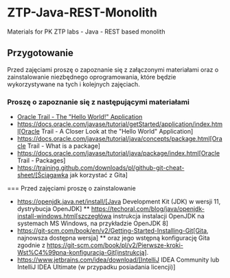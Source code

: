 # ZTP-Java-REST-Monolith
Materials for PK ZTP labs - Java - REST based monolith

## Przygotowanie

Przed zajęciami proszę o zapoznanie się z załączonymi materiałami oraz o zainstalowanie niezbędnego oprogramowania, które będzie wykorzystywane na tych i kolejnych zajęciach.

### Proszę o zapoznanie się z następującymi materiałami

* [Oracle Trail -  The "Hello World!" Application](https://docs.oracle.com/javase/tutorial/getStarted/cupojava/index.html)
* https://docs.oracle.com/javase/tutorial/getStarted/application/index.html[Oracle Trail - A Closer Look at the "Hello World" Application]
* https://docs.oracle.com/javase/tutorial/java/concepts/package.html[Oracle Trail - What is a package]
* https://docs.oracle.com/javase/tutorial/java/package/index.html[Oracle Trail - Packages]
* https://training.github.com/downloads/pl/github-git-cheat-sheet/[Ściągawka jak korzystać z Gita]

===  Przed zajęciami proszę o zainstalowanie

* https://openjdk.java.net/install/[Java Development Kit (JDK) w wersji 11, dystrybucja OpenJDK]
  ** https://techoral.com/blog/java/openjdk-install-windows.html[szczegłówa instrukcja instalacji OpenJDK na systemach MS Windows, na przykładzie OpenJDK 8]
* https://git-scm.com/book/en/v2/Getting-Started-Installing-Git[Gita, najnowsza dostępna wersja]
  ** oraz jego wstępną konfigurację Gita zgodnie z https://git-scm.com/book/pl/v2/Pierwsze-kroki-Wst%C4%99pna-konfiguracja-Git[instrukcją].
* https://www.jetbrains.com/idea/download/[IntelliJ IDEA Community lub IntelliJ IDEA Ultimate (w przypadku posiadania licencji)]

